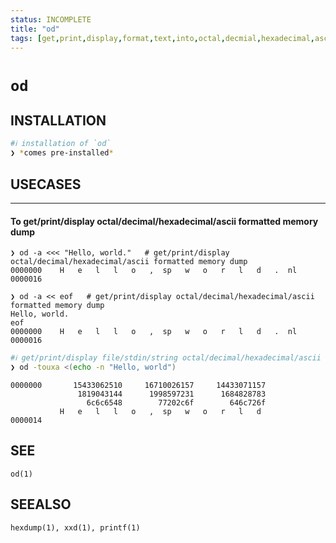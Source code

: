 ```yaml
---
status: INCOMPLETE
title: "od"
tags: [get,print,display,format,text,into,octal,decmial,hexadecimal,ascii,dump,output]
---
```


# `od`

## INSTALLATION


```bash
#ℹ︎ installation of `od`
❯ *comes pre-installed*
```


## USECASES

----
#### To get/print/display octal/decimal/hexadecimal/ascii formatted memory dump

    ❯ od -a <<< "Hello, world."   # get/print/display octal/decimal/hexadecimal/ascii formatted memory dump
    0000000    H   e   l   l   o   ,  sp   w   o   r   l   d   .  nl
    0000016

    ❯ od -a << eof   # get/print/display octal/decimal/hexadecimal/ascii formatted memory dump
    Hello, world.
    eof
    0000000    H   e   l   l   o   ,  sp   w   o   r   l   d   .  nl
    0000016


```bash
#ℹ︎ get/print/display file/stdin/string octal/decimal/hexadecimal/ascii formatted memory dump
❯ od -touxa <(echo -n "Hello, world")
```

    0000000       15433062510     16710026157     14433071157
                   1819043144      1998597231      1684828783
                     6c6c6548        77202c6f        646c726f
               H   e   l   l   o   ,  sp   w   o   r   l   d
    0000014


## SEE

    od(1)

## SEEALSO

    hexdump(1), xxd(1), printf(1)

